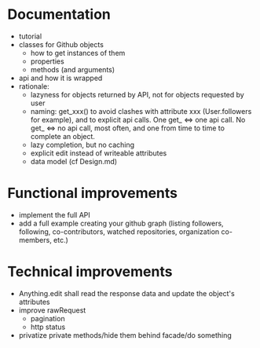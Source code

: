 Documentation
=============
 - tutorial
 - classes for Github objects
   - how to get instances of them
   - properties
   - methods (and arguments)
 - api and how it is wrapped
 - rationale:
   - lazyness for objects returned by API, not for objects requested by user
   - naming: get_xxx() to avoid clashes with attribute xxx (User.followers for example), and to explicit api calls. One get_ <=> one api call. No get_ <=> no api call, most often, and one from time to time to complete an object.
   - lazy completion, but no caching
   - explicit edit instead of writeable attributes
   - data model (cf Design.md)

Functional improvements
=======================
 - implement the full API
 - add a full example creating your github graph (listing followers, following, co-contributors, watched repositories, organization co-members, etc.)

Technical improvements
======================
 - Anything.edit shall read the response data and update the object's attributes
 - improve rawRequest
   - pagination
   - http status
 - privatize private methods/hide them behind facade/do something
